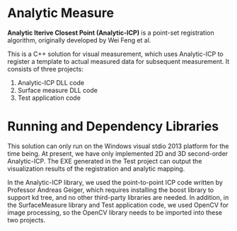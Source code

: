 # Analytic Measure

**Analytic Iterive Closest Point (Analytic-ICP)** is a point-set registration algorithm, originally developed by Wei Feng et al.

This is a C++ solution for visual measurement, which uses Analytic-ICP to register a template to actual measured data for subsequent measurement. It consists of three projects:

1. Analytic-ICP DLL code
2. Surface measure DLL code
3. Test application code

# Running and Dependency Libraries

This solution can only run on the Windows visual stdio 2013 platform for the time being. At present, we have only implemented 2D and 3D second-order Analytic-ICP. The EXE generated in the Test project can output the visualization results of the registration and analytic mapping.

In the Analytic-ICP library, we used the point-to-point ICP code written by Professor Andreas Geiger, which requires installing the boost library to support kd tree, and no other third-party libraries are needed. In addition, in the SurfaceMeasure library and Test application code, we used OpenCV for image processing, so the OpenCV library needs to be imported into these two projects.
